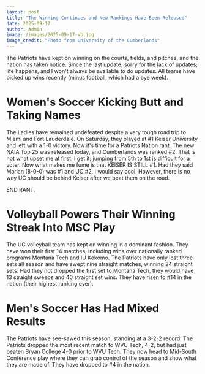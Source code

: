 ```yaml
---
layout: post
title: "The Winning Continues and New Rankings Have Been Released"
date: 2025-09-17
author: Admin
image: /images/2025-09-17-vb.jpg
image_credit: "Photo from University of the Cumberlands"
---
```


The Patriots have kept on winning on the courts, fields, and pitches, and the nation has taken notice. Since the last update, sorry for the lack of updates; life happens, and I won't always be available to do updates. All teams have picked up wins recently (minus football, which had a bye week).

# Women's Soccer Kicking Butt and Taking Names

The Ladies have remained undefeated despite a very tough road trip to Miami and Fort Lauderdale. On Saturday, they played at #1 Keiser University and left with a 1-0 victory. Now it's time for a Patriots Nation rant. The new NAIA Top 25 was released today, and Cumberlands was ranked #2. That is not what upset me at first. I get it; jumping from 5th to 1st is difficult for a voter. Now what makes me fume is that KEISER IS STILL #1. Had they said Marian (8-0-0) was #1 and UC #2, I would say cool. However, there is no way UC should be behind Keiser after we beat them on the road.

END RANT.

# Volleyball Powers Their Winning Streak Into MSC Play

The UC volleyball team has kept on winning in a dominant fashion. They have won their first 14 matches, including wins over nationally ranked programs Montana Tech and IU Kokomo. The Patriots have only lost three sets all season and have swept nine straight matches, winning 24 straight sets. Had they not dropped the first set to Montana Tech, they would have 13 straight sweeps and 40 straight set wins. They have risen to #14 in the nation (their highest ranking ever).

# Men's Soccer Has Had Mixed Results

The Patriots have see-sawed this season, standing at a 3-2-2 record. The Patriots dropped the most recent match to WVU Tech, 4-2, but had just beaten Bryan College 4-0 prior to WVU Tech. They now head to Mid-South Conference play where they can grab control of the season and show what they are made of. They have dropped to #4 in the nation.